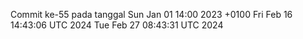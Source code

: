 Commit ke-55 pada tanggal Sun Jan 01 14:00 2023 +0100
Fri Feb 16 14:43:06 UTC 2024
Tue Feb 27 08:43:31 UTC 2024
